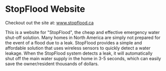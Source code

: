 # StopFlood Website

Checkout out the site at: www.stopflood.ca

This is a website for "StopFlood", the cheap and effective emergency water shut-off solution. Many homes in North America are simply not prepared for the event of a flood due to a leak. StopFlood provides a simple and affordable solution that uses wireless sensors to quickly detect a water leakage. When the StopFlood system detects a leak, it will automatically shut off the main water supply in the home in 3-5 seconds, which can easily save the owner/resident thousands of dollars.
